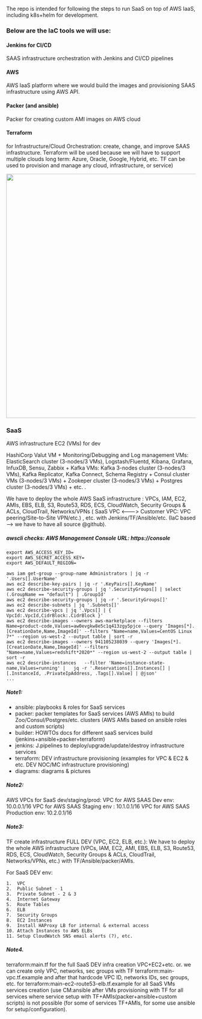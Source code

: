 The repo is intended for following the steps to run SaaS on top of AWS IaaS, including k8s+helm for development.

### Below are the IaC tools we will use:

#### Jenkins for CI/CD 
SAAS infrastructure orchestration with Jenkins and CI/CD pipelines

#### AWS 
AWS IaaS platform where we would build the images and provisioning SAAS infrastructure using AWS API. 

#### Packer (and ansible) 
Packer for creating custom AMI images on AWS cloud

#### Terraform 
for Infrastructure/Cloud Orchestration: create, change, and improve SAAS infrastructure. Terraform will be used because we will have to support multiple clouds long term: Azure, Oracle, Google, Hybrid, etc. TF can be used to provision and manage any cloud, infrastructure, or service)

<img src="https://github.com/adavarski/SaaS-AWS-POC/blob/main/diagrams/IaC_SaaS_DEV.png?raw=true" width="650">



###  SaaS

AWS infrastructure EC2 (VMs) for dev  

HashiCorp Valut VM + Monitoring/Debugging and Log management VMs: ElasticSearch cluster (3-nodes/3 VMs), Logstash/Fluentd, Kibana, Grafana, InfuxDB, Sensu, Zabbix + Kafka VMs: Kafka 3-nodes cluster (3-nodes/3 VMs), Kafka Replicator, Kafka Connect, Schema Registry + Consul cluster VMs (3-nodes/3 VMs) + Zookeper cluster (3-nodes/3 VMs) + Postgres cluster (3-nodes/3 VMs) + etc. . 

We have to deploy the whole AWS SaaS infrastructure : VPCs, IAM, EC2, AMIs, EBS, ELB, S3, Route53, RDS, ECS, CloudWatch, Security Groups & ACLs, CloudTrail, Networks/VPNs ( SaaS VPC <---> Customer VPC: VPC peering/Site-to-Site VPN/etc.) , etc. with Jenkins/TF/Ansible/etc. (IaC based —> we have to have all source @github).


##### awscli checks: AWS Management Console URL: https://console 

```
export AWS_ACCESS_KEY_ID=
export AWS_SECRET_ACCESS_KEY=
export AWS_DEFAULT_REGION=

aws iam get-group --group-name Administrators | jq -r '.Users[].UserName'
aws ec2 describe-key-pairs | jq -r '.KeyPairs[].KeyName'
aws ec2 describe-security-groups | jq '.SecurityGroups[] | select (.GroupName == "default") | .GroupId'
aws ec2 describe-security-groups | jq -r '.SecurityGroups[]'
aws ec2 describe-subnets | jq '.Subnets[]'
aws ec2 describe-vpcs | jq '.Vpcs[] | { VpcId:.VpcId,CidrBlock:.CidrBlock }'
aws ec2 describe-images --owners aws-marketplace --filters Name=product-code,Values=aw0evgkw8e5c1q413zgy5pjce --query 'Images[*].[CreationDate,Name,ImageId]' --filters "Name=name,Values=CentOS Linux 7*" --region us-west-2 --output table | sort -r
aws ec2 describe-images --owners 941105238039 --query 'Images[*].[CreationDate,Name,ImageId]' --filters "Name=name,Values=redshift*2020*" --region us-west-2 --output table | sort -r
aws ec2 describe-instances   --filter 'Name=instance-state-name,Values=running' |   jq -r '.Reservations[].Instances[] | [.InstanceId, .PrivateIpAddress, .Tags[].Value] | @json' 
... 
```
##### Note1: 

- ansible: playbooks & roles for SaaS services 
- packer: packer templates for SaaS services (AWS AMIs) to build Zoo/Consul/Postgres/etc. clusters (AWS AMIs based on ansible roles and custom scripts)
- builder: HOWTOs docs for different saaS services build (jenkins+ansible+packer+terraform) 
- jenkins: J.pipelines to deploy/upgrade/update/destroy infrastructure services 
- terraform: DEV infrastructure provisioning  (examples for VPC & EC2 & etc. DEV NOC/MC infrastructure provisioning)
- diagrams: diagrams & pictures

##### Note2:

AWS VPCs for SaaS dev/staging/prod:
VPC for AWS SAAS Dev env: 10.0.0.1/16
VPC for AWS SAAS Staging env : 10.1.0.1/16
VPC for AWS SAAS Production env: 10.2.0.1/16


##### Note3: 
TF create infrastructure FULL DEV (VPC, EC2, ELB, etc.): We have to deploy the whole AWS infrastructure (VPCs, IAM, EC2, AMI, EBS, ELB, S3, Route53, RDS, ECS, CloudWatch, Security Groups & ACLs, CloudTrail, Networks/VPNs, etc.) with TF/Ansible/packer/AMIs.

For SaaS DEV env: 

	1.	VPC
	2.	Public Subnet - 1
	3.	Private Subnet - 2 & 3
	4.	Internet Gateway
	5.	Route Tables
	6.	ELB
	7.	Security Groups
	8.	EC2 Instances
	9.	Install HAProxy LB for internal & external access
	10.	Attach Instances to AWS ELBs 
	11.	Setup CloudWatch SNS email alerts (?), etc.
  

#####  Note4. 
terraform:main.tf for the full SaaS DEV infra creation VPC+EC2+etc. or. we can create only VPC, networks, sec groups with TF terraform:main-vpc.tf.example and after that hardcode VPC ID, networks IDs, sec groups, etc. for terraform:main-ec2-route53-elb.tf.example for all SaaS VMs services creation (use CM:ansible after VMs provisioning with TF for all services where service setup with TF+AMIs(packer+ansible+custom scripts) is not possible (for some of services TF+AMIs, for some use ansible for setup/configuration).


